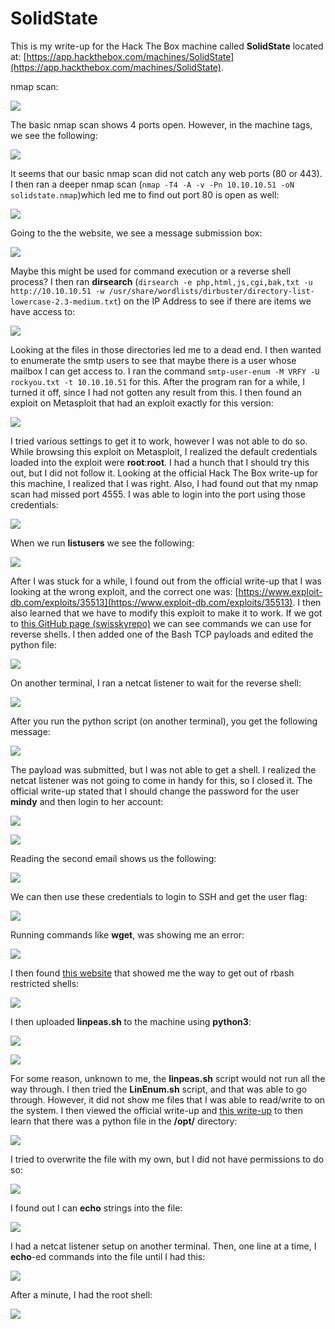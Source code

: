 # SolidState

This is my write-up for the Hack The Box machine called **SolidState** located at: [https://app.hackthebox.com/machines/SolidState](https://app.hackthebox.com/machines/SolidState).

nmap scan:

![](<../../.gitbook/assets/image (357) (1).png>)

The basic nmap scan shows 4 ports open. However, in the machine tags, we see the following:

![](<../../.gitbook/assets/image (336) (1) (1).png>)

It seems that our basic nmap scan did not catch any web ports (80 or 443). I then ran a deeper nmap scan (`nmap -T4 -A -v -Pn 10.10.10.51 -oN solidstate.nmap`)which led me to find out port 80 is open as well:

![](<../../.gitbook/assets/image (361) (1).png>)

Going to the the website, we see a message submission box:

![](<../../.gitbook/assets/image (350) (1) (1) (1).png>)

Maybe this might be used for command execution or a reverse shell process? I then ran **dirsearch** (`dirsearch -e php,html,js,cgi,bak,txt -u http://10.10.10.51 -w /usr/share/wordlists/dirbuster/directory-list-lowercase-2.3-medium.txt`) on the IP Address to see if there are items we have access to:

![](<../../.gitbook/assets/image (358).png>)

Looking at the files in those directories led me to a dead end. I then wanted to enumerate the smtp users to see that maybe there is a user whose mailbox I can get access to. I ran the command `smtp-user-enum -M VRFY -U rockyou.txt -t 10.10.10.51` for this. After the program ran for a while, I turned it off, since I had not gotten any result from this. I then found an exploit on Metasploit that had an exploit exactly for this version:

![](<../../.gitbook/assets/image (344) (1) (1).png>)

I tried various settings to get it to work, however I was not able to do so. While browsing this exploit on Metasploit, I realized the default credentials loaded into the exploit were **root**:**root**. I had a hunch that I should try this out, but I did not follow it. Looking at the official Hack The Box write-up for this machine, I realized that I was right. Also, I had found out that my nmap scan had missed port 4555. I was able to login into the port using those credentials:

![](<../../.gitbook/assets/image (354) (1).png>)

When we run **listusers** we see the following:

![](<../../.gitbook/assets/image (362) (1).png>)

After I was stuck for a while, I found out from the official write-up that I was looking at the wrong exploit, and the correct one was: [https://www.exploit-db.com/exploits/35513](https://www.exploit-db.com/exploits/35513). I then also learned that we have to modify this exploit to make it to work. If we got to [this GitHub page (swisskyrepo)](https://github.com/swisskyrepo/PayloadsAllTheThings/blob/master/Methodology%20and%20Resources/Reverse%20Shell%20Cheatsheet.md#bash-tcp) we can see commands we can use for reverse shells. I then added one of the Bash TCP payloads and edited the python file:

![](<../../.gitbook/assets/image (346) (1) (1).png>)

On another terminal, I ran a netcat listener to wait for the reverse shell:

![](<../../.gitbook/assets/image (342) (1).png>)

After you run the python script (on another terminal), you get the following message:

![](<../../.gitbook/assets/image (338).png>)

The payload was submitted, but I was not able to get a shell. I realized the netcat listener was not going to come in handy for this, so I closed it. The official write-up stated that I should change the password for the user **mindy** and then login to her account:

![](<../../.gitbook/assets/image (340).png>)

![](<../../.gitbook/assets/image (343) (1).png>)

Reading the second email shows us the following:

![](<../../.gitbook/assets/image (347) (1) (1).png>)

We can then use these credentials to login to SSH and get the user flag:

![](<../../.gitbook/assets/image (341) (1) (1).png>)

Running commands like **wget**, was showing me an error:

![](<../../.gitbook/assets/image (337) (1).png>)

I then found [this website](https://www.hacknos.com/rbash-escape-rbash-restricted-shell-escape/) that showed me the way to get out of rbash restricted shells:

![](<../../.gitbook/assets/image (364) (1) (1).png>)

I then uploaded **linpeas.sh** to the machine using **python3**:

![](<../../.gitbook/assets/image (365).png>)

![](<../../.gitbook/assets/image (332).png>)

For some reason, unknown to me, the **linpeas.sh** script would not run all the way through. I then tried the **LinEnum.sh** script, and that was able to go through. However, it did not show me files that I was able to read/write to on the system. I then viewed the official write-up and [this write-up](https://0xdf.gitlab.io/2020/04/30/htb-solidstate.html) to then learn that there was a python file in the **/opt/** directory:

![](<../../.gitbook/assets/image (334) (1) (1).png>)

I tried to overwrite the file with my own, but I did not have permissions to do so:

![](<../../.gitbook/assets/image (363) (1) (1).png>)

I found out I can **echo** strings into the file:

![](<../../.gitbook/assets/image (359).png>)

I had a netcat listener setup on another terminal. Then, one line at a time, I **echo**-ed commands into the file until I had this:

![](<../../.gitbook/assets/image (360).png>)

After a minute, I had the root shell:

![](<../../.gitbook/assets/image (348) (1) (1).png>)
